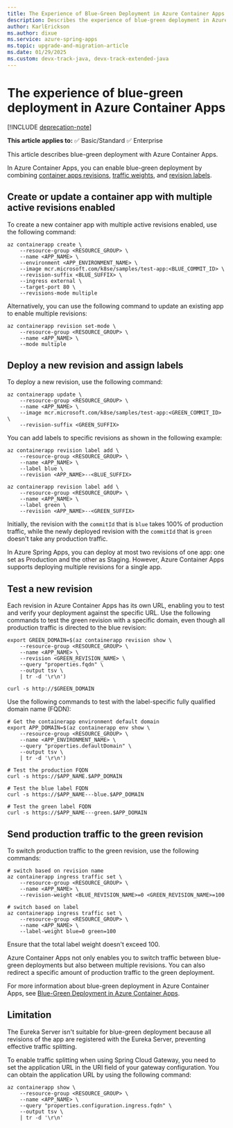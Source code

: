 ```yaml
---
title: The Experience of Blue-Green Deployment in Azure Container Apps
description: Describes the experience of blue-green deployment in Azure Container Apps.
author: KarlErickson
ms.author: dixue
ms.service: azure-spring-apps
ms.topic: upgrade-and-migration-article
ms.date: 01/29/2025
ms.custom: devx-track-java, devx-track-extended-java
---
```


# The experience of blue-green deployment in Azure Container Apps

[!INCLUDE [deprecation-note](../includes/deprecation-note.md)]

**This article applies to:** ✅ Basic/Standard ✅ Enterprise

This article describes blue-green deployment with Azure Container Apps.

In Azure Container Apps, you can enable blue-green deployment by combining [container apps revisions](../../container-apps/revisions.md), [traffic weights](../../container-apps/traffic-splitting.md), and [revision labels](../../container-apps/revisions.md#labels).

## Create or update a container app with multiple active revisions enabled

To create a new container app with multiple active revisions enabled, use the following command:

```azurecli
az containerapp create \
    --resource-group <RESOURCE_GROUP> \
    --name <APP_NAME> \
    --environment <APP_ENVIRONMENT_NAME> \
    --image mcr.microsoft.com/k8se/samples/test-app:<BLUE_COMMIT_ID> \
    --revision-suffix <BLUE_SUFFIX> \
    --ingress external \
    --target-port 80 \
    --revisions-mode multiple
```

Alternatively, you can use the following command to update an existing app to enable multiple revisions:

```azurecli
az containerapp revision set-mode \
    --resource-group <RESOURCE_GROUP> \
    --name <APP_NAME> \
    --mode multiple
```

## Deploy a new revision and assign labels

To deploy a new revision, use the following command:

```azurecli
az containerapp update \
    --resource-group <RESOURCE_GROUP> \
    --name <APP_NAME> \
    --image mcr.microsoft.com/k8se/samples/test-app:<GREEN_COMMIT_ID> \
    --revision-suffix <GREEN_SUFFIX>
```

You can add labels to specific revisions as shown in the following example:

```azurecli
az containerapp revision label add \
    --resource-group <RESOURCE_GROUP> \
    --name <APP_NAME> \
    --label blue \
    --revision <APP_NAME>--<BLUE_SUFFIX>

az containerapp revision label add \
    --resource-group <RESOURCE_GROUP> \
    --name <APP_NAME> \
    --label green \
    --revision <APP_NAME>--<GREEN_SUFFIX>
```

Initially, the revision with the `commitId` that is `blue` takes 100% of production traffic, while the newly deployed revision with the `commitId` that is `green` doesn't take any production traffic.

In Azure Spring Apps, you can deploy at most two revisions of one app: one set as Production and the other as Staging. However, Azure Container Apps supports deploying multiple revisions for a single app.

## Test a new revision

Each revision in Azure Container Apps has its own URL, enabling you to test and verify your deployment against the specific URL. Use the following commands to test the green revision with a specific domain, even though all production traffic is directed to the blue revision:

```azurecli
export GREEN_DOMAIN=$(az containerapp revision show \
    --resource-group <RESOURCE_GROUP> \
    --name <APP_NAME> \
    --revision <GREEN_REVISION_NAME> \
    --query "properties.fqdn" \
    --output tsv \
    | tr -d '\r\n')

curl -s http://$GREEN_DOMAIN
```

Use the following commands to test with the label-specific fully qualified domain name (FQDN):

```azurecli
# Get the containerapp environment default domain
export APP_DOMAIN=$(az containerapp env show \
    --resource-group <RESOURCE_GROUP> \
    --name <APP_ENVIRONMENT_NAME> \
    --query "properties.defaultDomain" \
    --output tsv \
    | tr -d '\r\n')

# Test the production FQDN
curl -s https://$APP_NAME.$APP_DOMAIN

# Test the blue label FQDN
curl -s https://$APP_NAME---blue.$APP_DOMAIN

# Test the green label FQDN
curl -s https://$APP_NAME---green.$APP_DOMAIN
```

## Send production traffic to the green revision

To switch production traffic to the green revision, use the following commands:

```azurecli
# switch based on revision name
az containerapp ingress traffic set \
    --resource-group <RESOURCE_GROUP> \
    --name <APP_NAME> \
    --revision-weight <BLUE_REVISION_NAME>=0 <GREEN_REVISION_NAME>=100

# switch based on label
az containerapp ingress traffic set \
    --resource-group <RESOURCE_GROUP> \
    --name <APP_NAME> \
    --label-weight blue=0 green=100
```

Ensure that the total label weight doesn't exceed 100.

Azure Container Apps not only enables you to switch traffic between blue-green deployments but also between multiple revisions. You can also redirect a specific amount of production traffic to the green deployment.

For more information about blue-green deployment in Azure Container Apps, see [Blue-Green Deployment in Azure Container Apps](../../container-apps/blue-green-deployment.md).

## Limitation

The Eureka Server isn't suitable for blue-green deployment because all revisions of the app are registered with the Eureka Server, preventing effective traffic splitting.

To enable traffic splitting when using Spring Cloud Gateway, you need to set the application URL in the URI field of your gateway configuration. You can obtain the application URL by using the following command:

```azurecli
az containerapp show \
    --resource-group <RESOURCE_GROUP> \
    --name <APP_NAME> \
    --query "properties.configuration.ingress.fqdn" \
    --output tsv \
    | tr -d '\r\n'
```
